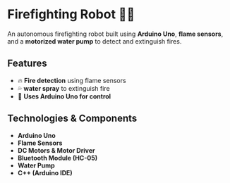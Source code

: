# Firefighting Robot 🚒🔥  
An autonomous firefighting robot built using **Arduino Uno**, **flame sensors**, and a **motorized water pump** to detect and extinguish fires.  

## Features  
- 🔥 **Fire detection** using flame sensors  
- 💦 **water spray** to extinguish fire    
- 🤖 **Uses Arduino Uno for control**  

## Technologies & Components  
- **Arduino Uno**  
- **Flame Sensors**    
- **DC Motors & Motor Driver**  
- **Bluetooth Module (HC-05)**  
- **Water Pump**  
- **C++ (Arduino IDE)**
